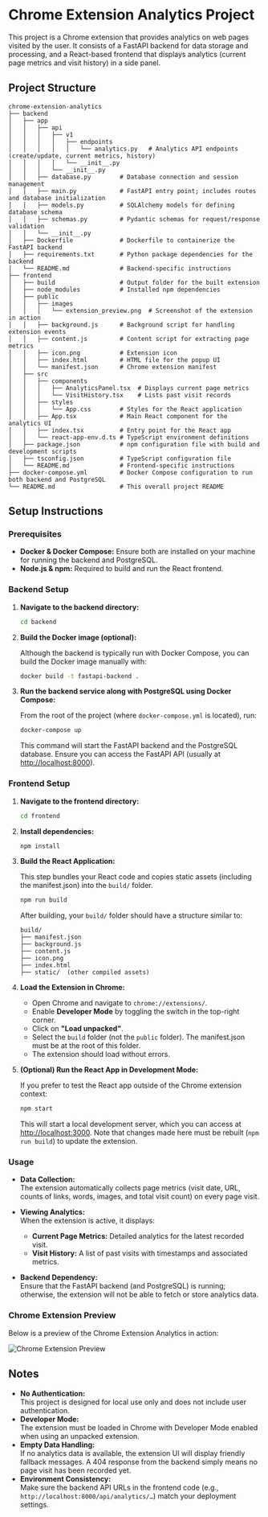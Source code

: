 # Chrome Extension Analytics Project

This project is a Chrome extension that provides analytics on web pages visited by the user. It consists of a FastAPI backend for data storage and processing, and a React-based frontend that displays analytics (current page metrics and visit history) in a side panel.

## Project Structure

```
chrome-extension-analytics
├── backend
│   ├── app
│   │   ├── api
│   │   │   ├── v1
│   │   │   │   ├── endpoints
│   │   │   │   │   └── analytics.py   # Analytics API endpoints (create/update, current metrics, history)
│   │   │   │   └── __init__.py
│   │   │   └── __init__.py
│   │   ├── database.py        # Database connection and session management
│   │   ├── main.py            # FastAPI entry point; includes routes and database initialization
│   │   ├── models.py          # SQLAlchemy models for defining database schema
│   │   ├── schemas.py         # Pydantic schemas for request/response validation
│   │   └── __init__.py
│   ├── Dockerfile             # Dockerfile to containerize the FastAPI backend
│   ├── requirements.txt       # Python package dependencies for the backend
│   └── README.md              # Backend-specific instructions
├── frontend
│   ├── build                  # Output folder for the built extension
│   ├── node_modules           # Installed npm dependencies
│   ├── public
│   │   ├── images
│   │   │   └── extension_preview.png  # Screenshot of the extension in action
│   │   ├── background.js      # Background script for handling extension events
│   │   ├── content.js         # Content script for extracting page metrics
│   │   ├── icon.png           # Extension icon
│   │   ├── index.html         # HTML file for the popup UI
│   │   └── manifest.json      # Chrome extension manifest
│   ├── src
│   │   ├── components
│   │   │   ├── AnalyticsPanel.tsx  # Displays current page metrics
│   │   │   └── VisitHistory.tsx    # Lists past visit records
│   │   ├── styles
│   │   │   └── App.css        # Styles for the React application
│   │   ├── App.tsx            # Main React component for the analytics UI
│   │   ├── index.tsx          # Entry point for the React app
│   │   └── react-app-env.d.ts # TypeScript environment definitions
│   ├── package.json           # npm configuration file with build and development scripts
│   ├── tsconfig.json          # TypeScript configuration file
│   └── README.md              # Frontend-specific instructions
├── docker-compose.yml         # Docker Compose configuration to run both backend and PostgreSQL
└── README.md                  # This overall project README
```

## Setup Instructions

### Prerequisites

- **Docker & Docker Compose:** Ensure both are installed on your machine for running the backend and PostgreSQL.
- **Node.js & npm:** Required to build and run the React frontend.

### Backend Setup

1. **Navigate to the backend directory:**

   ```bash
   cd backend
   ```

2. **Build the Docker image (optional):**

   Although the backend is typically run with Docker Compose, you can build the Docker image manually with:

   ```bash
   docker build -t fastapi-backend .
   ```

3. **Run the backend service along with PostgreSQL using Docker Compose:**

   From the root of the project (where `docker-compose.yml` is located), run:

   ```bash
   docker-compose up
   ```

   This command will start the FastAPI backend and the PostgreSQL database. Ensure you can access the FastAPI API (usually at [http://localhost:8000](http://localhost:8000)).

### Frontend Setup

1. **Navigate to the frontend directory:**

   ```bash
   cd frontend
   ```

2. **Install dependencies:**

   ```bash
   npm install
   ```

3. **Build the React Application:**

   This step bundles your React code and copies static assets (including the manifest.json) into the `build/` folder.

   ```bash
   npm run build
   ```

   After building, your `build/` folder should have a structure similar to:

   ```
   build/
   ├── manifest.json
   ├── background.js
   ├── content.js
   ├── icon.png
   ├── index.html
   ├── static/  (other compiled assets)
   ```

4. **Load the Extension in Chrome:**

   - Open Chrome and navigate to `chrome://extensions/`.
   - Enable **Developer Mode** by toggling the switch in the top-right corner.
   - Click on **"Load unpacked"**.
   - Select the `build` folder (not the `public` folder). The manifest.json must be at the root of this folder.
   - The extension should load without errors.

5. **(Optional) Run the React App in Development Mode:**

   If you prefer to test the React app outside of the Chrome extension context:

   ```bash
   npm start
   ```

   This will start a local development server, which you can access at [http://localhost:3000](http://localhost:3000). Note that changes made here must be rebuilt (`npm run build`) to update the extension.

### Usage

- **Data Collection:**  
  The extension automatically collects page metrics (visit date, URL, counts of links, words, images, and total visit count) on every page visit.

- **Viewing Analytics:**  
  When the extension is active, it displays:
  - **Current Page Metrics:** Detailed analytics for the latest recorded visit.
  - **Visit History:** A list of past visits with timestamps and associated metrics.

- **Backend Dependency:**  
  Ensure that the FastAPI backend (and PostgreSQL) is running; otherwise, the extension will not be able to fetch or store analytics data.

### Chrome Extension Preview

Below is a preview of the Chrome Extension Analytics in action:

![Chrome Extension Preview](frontend/public/images/extension_preview.png)

## Notes

- **No Authentication:**  
  This project is designed for local use only and does not include user authentication.
- **Developer Mode:**  
  The extension must be loaded in Chrome with Developer Mode enabled when using an unpacked extension.
- **Empty Data Handling:**  
  If no analytics data is available, the extension UI will display friendly fallback messages. A 404 response from the backend simply means no page visit has been recorded yet.
- **Environment Consistency:**  
  Make sure the backend API URLs in the frontend code (e.g., `http://localhost:8000/api/analytics/…`) match your deployment settings.

